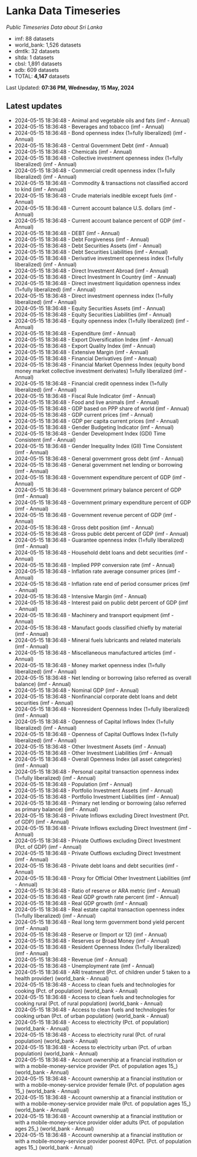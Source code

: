 # Lanka Data Timeseries
*Public Timeseries Data about Sri Lanka*

* imf: 88 datasets
* world_bank: 1,526 datasets
* dmtlk: 32 datasets
* sltda: 1 datasets
* cbsl: 1,891 datasets
* adb: 609 datasets
* TOTAL: **4,147** datasets

Last Updated: **07:36 PM, Wednesday, 15 May, 2024**

## Latest updates

* 2024-05-15 18:36:48 - Animal and vegetable oils and fats (imf - Annual)
* 2024-05-15 18:36:48 - Beverages and tobacco (imf - Annual)
* 2024-05-15 18:36:48 - Bond openness index (1=fully liberalized) (imf - Annual)
* 2024-05-15 18:36:48 - Central Government Debt (imf - Annual)
* 2024-05-15 18:36:48 - Chemicals (imf - Annual)
* 2024-05-15 18:36:48 - Collective investment openness index (1=fully liberalized) (imf - Annual)
* 2024-05-15 18:36:48 - Commercial credit openness index (1=fully liberalized) (imf - Annual)
* 2024-05-15 18:36:48 - Commodity & transactions not classified accord to kind (imf - Annual)
* 2024-05-15 18:36:48 - Crude materials inedible except fuels (imf - Annual)
* 2024-05-15 18:36:48 - Current account balance U.S. dollars (imf - Annual)
* 2024-05-15 18:36:48 - Current account balance percent of GDP (imf - Annual)
* 2024-05-15 18:36:48 - DEBT (imf - Annual)
* 2024-05-15 18:36:48 - Debt Forgiveness (imf - Annual)
* 2024-05-15 18:36:48 - Debt Securities Assets (imf - Annual)
* 2024-05-15 18:36:48 - Debt Securities Liabilities (imf - Annual)
* 2024-05-15 18:36:48 - Derivative investment openness index (1=fully liberalized) (imf - Annual)
* 2024-05-15 18:36:48 - Direct Investment Abroad (imf - Annual)
* 2024-05-15 18:36:48 - Direct Investment In Country (imf - Annual)
* 2024-05-15 18:36:48 - Direct investment liquidation openness index (1=fully liberalized) (imf - Annual)
* 2024-05-15 18:36:48 - Direct investment openness index (1=fully liberalized) (imf - Annual)
* 2024-05-15 18:36:48 - Equity Securities Assets (imf - Annual)
* 2024-05-15 18:36:48 - Equity Securities Liabilities (imf - Annual)
* 2024-05-15 18:36:48 - Equity openness index (1=fully liberalized) (imf - Annual)
* 2024-05-15 18:36:48 - Expenditure (imf - Annual)
* 2024-05-15 18:36:48 - Export Diversification Index (imf - Annual)
* 2024-05-15 18:36:48 - Export Quality Index (imf - Annual)
* 2024-05-15 18:36:48 - Extensive Margin (imf - Annual)
* 2024-05-15 18:36:48 - Financial Derivatives (imf - Annual)
* 2024-05-15 18:36:48 - Financial Market Openness Index (equity bond money market collective investment derivates) 1=fully liberalized (imf - Annual)
* 2024-05-15 18:36:48 - Financial credit openness index (1=fully liberalized) (imf - Annual)
* 2024-05-15 18:36:48 - Fiscal Rule Indicator (imf - Annual)
* 2024-05-15 18:36:48 - Food and live animals (imf - Annual)
* 2024-05-15 18:36:48 - GDP based on PPP share of world (imf - Annual)
* 2024-05-15 18:36:48 - GDP current prices (imf - Annual)
* 2024-05-15 18:36:48 - GDP per capita current prices (imf - Annual)
* 2024-05-15 18:36:48 - Gender Budgeting Indicator (imf - Annual)
* 2024-05-15 18:36:48 - Gender Development Index (GDI) Time Consistent (imf - Annual)
* 2024-05-15 18:36:48 - Gender Inequality Index (GII) Time Consistent (imf - Annual)
* 2024-05-15 18:36:48 - General government gross debt (imf - Annual)
* 2024-05-15 18:36:48 - General government net lending or borrowing (imf - Annual)
* 2024-05-15 18:36:48 - Government expenditure percent of GDP (imf - Annual)
* 2024-05-15 18:36:48 - Government primary balance percent of GDP (imf - Annual)
* 2024-05-15 18:36:48 - Government primary expenditure percent of GDP (imf - Annual)
* 2024-05-15 18:36:48 - Government revenue percent of GDP (imf - Annual)
* 2024-05-15 18:36:48 - Gross debt position (imf - Annual)
* 2024-05-15 18:36:48 - Gross public debt percent of GDP (imf - Annual)
* 2024-05-15 18:36:48 - Guarantee openness index (1=fully liberalized) (imf - Annual)
* 2024-05-15 18:36:48 - Household debt loans and debt securities (imf - Annual)
* 2024-05-15 18:36:48 - Implied PPP conversion rate (imf - Annual)
* 2024-05-15 18:36:48 - Inflation rate average consumer prices (imf - Annual)
* 2024-05-15 18:36:48 - Inflation rate end of period consumer prices (imf - Annual)
* 2024-05-15 18:36:48 - Intensive Margin (imf - Annual)
* 2024-05-15 18:36:48 - Interest paid on public debt percent of GDP (imf - Annual)
* 2024-05-15 18:36:48 - Machinery and transport equipment (imf - Annual)
* 2024-05-15 18:36:48 - Manufact goods classified chiefly by material (imf - Annual)
* 2024-05-15 18:36:48 - Mineral fuels lubricants and related materials (imf - Annual)
* 2024-05-15 18:36:48 - Miscellaneous manufactured articles (imf - Annual)
* 2024-05-15 18:36:48 - Money market openness index (1=fully liberalized) (imf - Annual)
* 2024-05-15 18:36:48 - Net lending or borrowing (also referred as overall balance) (imf - Annual)
* 2024-05-15 18:36:48 - Nominal GDP (imf - Annual)
* 2024-05-15 18:36:48 - Nonfinancial corporate debt loans and debt securities (imf - Annual)
* 2024-05-15 18:36:48 - Nonresident Openness Index (1=fully liberalized) (imf - Annual)
* 2024-05-15 18:36:48 - Openness of Capital Inflows Index (1=fully liberalized) (imf - Annual)
* 2024-05-15 18:36:48 - Openness of Capital Outflows Index (1=fully liberalized) (imf - Annual)
* 2024-05-15 18:36:48 - Other Investment Assets (imf - Annual)
* 2024-05-15 18:36:48 - Other Investment Liabilities (imf - Annual)
* 2024-05-15 18:36:48 - Overall Openness Index (all asset categories) (imf - Annual)
* 2024-05-15 18:36:48 - Personal capital transaction openness index (1=fully liberalized) (imf - Annual)
* 2024-05-15 18:36:48 - Population (imf - Annual)
* 2024-05-15 18:36:48 - Portfolio Investment Assets (imf - Annual)
* 2024-05-15 18:36:48 - Portfolio Investment Liabilities (imf - Annual)
* 2024-05-15 18:36:48 - Primary net lending or borrowing (also referred as primary balance) (imf - Annual)
* 2024-05-15 18:36:48 - Private Inflows excluding Direct Investment (Pct. of GDP) (imf - Annual)
* 2024-05-15 18:36:48 - Private Inflows excluding Direct Investment (imf - Annual)
* 2024-05-15 18:36:48 - Private Outflows excluding Direct Investment (Pct. of GDP) (imf - Annual)
* 2024-05-15 18:36:48 - Private Outflows excluding Direct Investment (imf - Annual)
* 2024-05-15 18:36:48 - Private debt loans and debt securities (imf - Annual)
* 2024-05-15 18:36:48 - Proxy for Official Other Investment Liabilities (imf - Annual)
* 2024-05-15 18:36:48 - Ratio of reserve or ARA metric (imf - Annual)
* 2024-05-15 18:36:48 - Real GDP growth rate percent (imf - Annual)
* 2024-05-15 18:36:48 - Real GDP growth (imf - Annual)
* 2024-05-15 18:36:48 - Real estate capital transaction openness index (1=fully liberalized) (imf - Annual)
* 2024-05-15 18:36:48 - Real long term government bond yield percent (imf - Annual)
* 2024-05-15 18:36:48 - Reserve or (Import or 12) (imf - Annual)
* 2024-05-15 18:36:48 - Reserves or Broad Money (imf - Annual)
* 2024-05-15 18:36:48 - Resident Openness Index (1=fully liberalized) (imf - Annual)
* 2024-05-15 18:36:48 - Revenue (imf - Annual)
* 2024-05-15 18:36:48 - Unemployment rate (imf - Annual)
* 2024-05-15 18:36:48 - ARI treatment (Pct. of children under 5 taken to a health provider) (world_bank - Annual)
* 2024-05-15 18:36:48 - Access to clean fuels and technologies for cooking (Pct. of population) (world_bank - Annual)
* 2024-05-15 18:36:48 - Access to clean fuels and technologies for cooking rural (Pct. of rural population) (world_bank - Annual)
* 2024-05-15 18:36:48 - Access to clean fuels and technologies for cooking urban (Pct. of urban population) (world_bank - Annual)
* 2024-05-15 18:36:48 - Access to electricity (Pct. of population) (world_bank - Annual)
* 2024-05-15 18:36:48 - Access to electricity rural (Pct. of rural population) (world_bank - Annual)
* 2024-05-15 18:36:48 - Access to electricity urban (Pct. of urban population) (world_bank - Annual)
* 2024-05-15 18:36:48 - Account ownership at a financial institution or with a mobile-money-service provider (Pct. of population ages 15_) (world_bank - Annual)
* 2024-05-15 18:36:48 - Account ownership at a financial institution or with a mobile-money-service provider female (Pct. of population ages 15_) (world_bank - Annual)
* 2024-05-15 18:36:48 - Account ownership at a financial institution or with a mobile-money-service provider male (Pct. of population ages 15_) (world_bank - Annual)
* 2024-05-15 18:36:48 - Account ownership at a financial institution or with a mobile-money-service provider older adults (Pct. of population ages 25_) (world_bank - Annual)
* 2024-05-15 18:36:48 - Account ownership at a financial institution or with a mobile-money-service provider poorest 40Pct. (Pct. of population ages 15_) (world_bank - Annual)